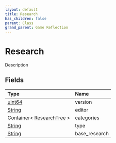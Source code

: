 ```yaml
---
layout: default
title: Research
has_children: false
parent: Class
grand_parent: Game Reflection
---
```

# Research
Description 

## Fields

| Type | Name |
|:----------|:--------------|
| [uint64](/riftbreaker-wiki/docs/game-reflection/components/uint64/) | version |
| [String](/riftbreaker-wiki/docs/game-reflection/components/string/) | editor |
| Container< [ResearchTree](/riftbreaker-wiki/docs/game-reflection/classes/research_tree/) > | categories |
| [String](/riftbreaker-wiki/docs/game-reflection/components/string/) | type |
| [String](/riftbreaker-wiki/docs/game-reflection/components/string/) | base_research |

